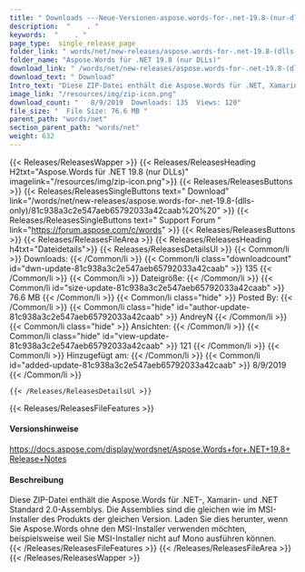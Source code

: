 ```yaml
---
title: " Downloads ---Neue-Versionen-aspose.words-for-.net-19.8-(nur-dlls) . "
description:  "    . " 
keywords:  "    . " 
page_type:  single_release_page
folder_link: " words/net/new-releases/aspose.words-for-.net-19.8-(dlls-only)/"
folder_name: "Aspose.Words für .NET 19.8 (nur DLLs)"
download_link: " /words/net/new-releases/aspose.words-for-.net-19.8-(dlls-only)/81c938a3c2e547aeb65792033a42caab"
download_text: " Download"
Intro_text: "Diese ZIP-Datei enthält die Aspose.Words für .NET, Xamarin und .NET Standard 2.0 ..."
image_link: "/resources/img/zip-icon.png"
download_count: "   8/9/2019  Downloads: 135  Views: 120"
file_size: "  File Size: 76.6 MB "
parent_path: "words/net"
section_parent_path: "words/net"
weight: 632
---
```


{{< Releases/ReleasesWapper >}}
  {{< Releases/ReleasesHeading H2txt="Aspose.Words für .NET 19.8 (nur DLLs)" imagelink="/resources/img/zip-icon.png">}}
  {{< Releases/ReleasesButtons >}}
    {{< Releases/ReleasesSingleButtons text=" Download" link="/words/net/new-releases/aspose.words-for-.net-19.8-(dlls-only)/81c938a3c2e547aeb65792033a42caab%20%20" >}}
    {{< Releases/ReleasesSingleButtons text=" Support Forum " link="https://forum.aspose.com/c/words" >}}
  {{< Releases/ReleasesButtons >}}
  {{< Releases/ReleasesFileArea >}}
    {{< Releases/ReleasesHeading h4txt="Dateidetails">}}
    {{< Releases/ReleasesDetailsUl >}}
            {{< Common/li >}} Downloads: {{< /Common/li >}}
      {{< Common/li class="downloadcount" id="dwn-update-81c938a3c2e547aeb65792033a42caab" >}} 135 {{< /Common/li >}}
      {{< Common/li >}} Dateigröße: {{< /Common/li >}}
      {{< Common/li id="size-update-81c938a3c2e547aeb65792033a42caab" >}} 76.6 MB {{< /Common/li >}} 
      {{< Common/li  class="hide" >}} Posted By: {{< /Common/li >}} 
      {{< Common/li class="hide" id="author-update-81c938a3c2e547aeb65792033a42caab" >}} AndreyN {{< /Common/li >}}
      {{< Common/li class="hide" >}} Ansichten: {{< /Common/li >}}
      {{< Common/li class="hide" id="view-update-81c938a3c2e547aeb65792033a42caab" >}} 121 {{< /Common/li >}}
      {{< Common/li >}} Hinzugefügt am: {{< /Common/li >}}
      {{< Common/li id="added-update-81c938a3c2e547aeb65792033a42caab" >}} 8/9/2019 {{< /Common/li >}} 

    {{< /Releases/ReleasesDetailsUl >}}

  {{< Releases/ReleasesFileFeatures >}}
      <h4>Versionshinweise</h4><div> <a href="https://docs.aspose.com/display/wordsnet/Aspose.Words+for+.NET+19.8+Release+Notes">https://docs.aspose.com/display/wordsnet/Aspose.Words+for+.NET+19.8+Release+Notes</a></div><h4> Beschreibung</h4><div class="HTMLDescription"> Diese ZIP-Datei enthält die Aspose.Words für .NET-, Xamarin- und .NET Standard 2.0-Assemblys. Die Assemblies sind die gleichen wie im MSI-Installer des Produkts der gleichen Version. Laden Sie dies herunter, wenn Sie Aspose.Words ohne den MSI-Installer verwenden möchten, beispielsweise weil Sie MSI-Installer nicht auf Mono ausführen können.</div>
  {{< /Releases/ReleasesFileFeatures >}}
 {{< /Releases/ReleasesFileArea >}}
{{< /Releases/ReleasesWapper >}}



